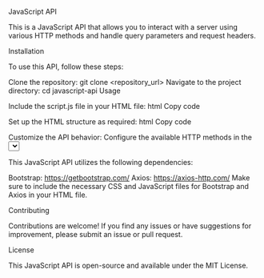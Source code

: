 JavaScript API

This is a JavaScript API that allows you to interact with a server using various HTTP methods and handle query parameters and request headers.

Installation

To use this API, follow these steps:

Clone the repository: git clone <repository_url>
Navigate to the project directory: cd javascript-api
Usage

Include the script.js file in your HTML file:
html
Copy code
<script src="script.js" type="module"></script>
Set up the HTML structure as required:
html
Copy code
<!-- Place the necessary HTML elements here -->

Customize the API behavior:
Configure the available HTTP methods in the <select> element with the data-method attribute.
Add query parameters by clicking the "Add" button in the "Query Params" section.
Add request headers by clicking the "Add" button in the "Headers" section.
Launch the application:
Use a local development server or open the HTML file directly in a browser.
Interact with the API:
Enter the URL of the server in the input field.
Select the desired HTTP method.
Add query parameters and request headers as needed.
Click the "Send" button to make the API request.
The response will be logged to the console.
Dependencies

This JavaScript API utilizes the following dependencies:

Bootstrap: https://getbootstrap.com/
Axios: https://axios-http.com/
Make sure to include the necessary CSS and JavaScript files for Bootstrap and Axios in your HTML file.

Contributing

Contributions are welcome! If you find any issues or have suggestions for improvement, please submit an issue or pull request.

License

This JavaScript API is open-source and available under the MIT License.

